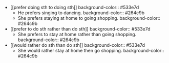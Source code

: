 - [[prefer doing sth to doing sth]]
  background-color:: #533e7d
	- He prefers singing to dancing.
	  background-color:: #264c9b
	- She prefers staying at home to going shopping.
	  background-color:: #264c9b
- [[prefer to do sth rather than do sth]]
  background-color:: #533e7d
	- She prefers to stay at home rather than going shopping.
	  background-color:: #264c9b
- [[would rather do sth than do sth]]
  background-color:: #533e7d
	- She would rather stay at home then go shopping.
	  background-color:: #264c9b